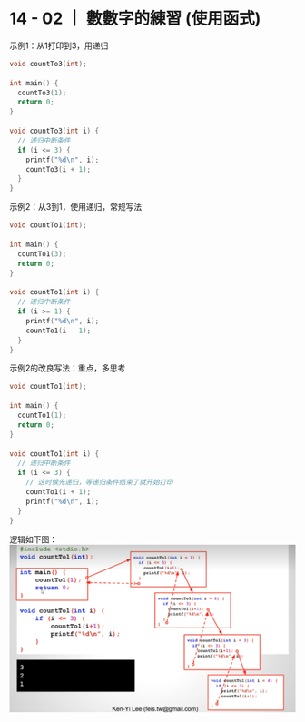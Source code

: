 # 14 - 02 ｜ 數數字的練習 (使用函式)

示例1：从1打印到3，用递归
```c++
void countTo3(int);

int main() {
  countTo3(1);
  return 0;
}

void countTo3(int i) {
  // 递归中断条件
  if (i <= 3) {
    printf("%d\n", i);
    countTo3(i + 1);
  }
}
```

示例2：从3到1，使用递归，常规写法
```c++
void countTo1(int);

int main() {
  countTo1(3);
  return 0;
}

void countTo1(int i) {
  // 递归中断条件
  if (i >= 1) {
    printf("%d\n", i);
    countTo1(i - 1);
  }
}
```

示例2的改良写法：重点，多思考
```c++
void countTo1(int);

int main() {
  countTo1(1);
  return 0;
}

void countTo1(int i) {
  // 递归中断条件
  if (i <= 3) {
    // 这时候先递归，等递归条件结束了就开始打印
    countTo1(i + 1);
    printf("%d\n", i);
  }
}
```

逻辑如下图：
![图片](pics//pic-1.jpg)
